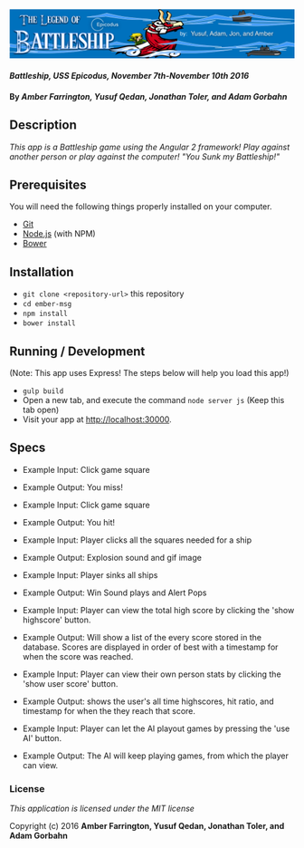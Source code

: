 ![banner](https://github.com/Pyrrus/battleship-angular-2/blob/master/resources/img/Banner.png)

#### _Battleship, USS Epicodus, November 7th-November 10th 2016_

#### By _Amber Farrington, Yusuf Qedan, Jonathan Toler, and Adam Gorbahn_

## Description

_This app is a Battleship game using the Angular 2 framework! Play against another person or play against the computer! "You Sunk my Battleship!"_

## Prerequisites

You will need the following things properly installed on your computer.

* [Git](http://git-scm.com/)
* [Node.js](http://nodejs.org/) (with NPM)
* [Bower](http://bower.io/)

## Installation

* `git clone <repository-url>` this repository
* `cd ember-msg`
* `npm install`
* `bower install`


## Running / Development
(Note: This app uses Express! The steps below will help you load this app!)

* `gulp build`
* Open a new tab, and execute the command `node server js` (Keep this tab open)
* Visit your app at [http://localhost:30000](http://localhost:30000).

## Specs

* Example Input: Click game square
* Example Output: You miss!

* Example Input: Click game square
* Example Output: You hit!

* Example Input: Player clicks all the squares needed for a ship
* Example Output: Explosion sound and gif image

* Example Input: Player sinks all ships
* Example Output: Win Sound plays and Alert Pops

* Example Input: Player can view the total high score by clicking the 'show highscore' button.
* Example Output: Will show a list of the every score stored in the database. Scores are displayed in order of best with a timestamp for when the score was reached.

* Example Input: Player can view their own person stats by clicking the 'show user score' button.
* Example Output: shows the user's all time highscores, hit ratio, and timestamp for when the they reach that score.

* Example Input: Player can let the AI playout games by pressing the 'use AI' button.
* Example Output: The AI will keep playing games, from which the player can view. 
### License

*This application is licensed under the MIT license*

Copyright (c) 2016 **Amber Farrington, Yusuf Qedan, Jonathan Toler, and Adam Gorbahn**
